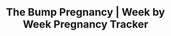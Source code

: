 ---
description: 养孩子本来就不容易，谁还会在app上记日记啊？
layout: post
results:
- primaryGenreName: Health & Fitness
  version: '2.3'
  artworkUrl100: http://a1462.phobos.apple.com/us/r30/Purple3/v4/bf/4d/2a/bf4d2a0e-6bcf-8543-596a-6f0f5c00fff1/pr_source.jpg?downloadKey=1414943529_34ba533784013f847ef5129ebb573bad
  trackViewUrl: https://itunes.apple.com/cn/app/bump-pregnancy-week-by-week/id568940747?mt=8&uo=4
  artworkUrl60: http://a1495.phobos.apple.com/us/r30/Purple5/v4/08/4b/4a/084b4af5-645f-91a4-47de-3e72e386f50c/AppIcon60x60_2x.png
  userRatingCountForCurrentVersion: 1
  minimumOsVersion: '7.0'
  sellerName: The Knot Inc.
  supportedDevices:
  - iPhone4
  - iPhone4S
  - iPadThirdGen
  - iPadMini
  - iPadMini4G
  - iPadFourthGen4G
  - iPodTouchFifthGen
  - iPad23G
  - iPad2Wifi
  - iPhone5c
  - iPhone5s
  - iPadThirdGen4G
  - iPhone5
  - iPadFourthGen
  genres:
  - 健康健美
  - 生活
  trackName: The Bump Pregnancy | Week by Week Pregnancy Tracker
  description: 'The Bump has reimagined from the ground up what a pregnancy
    app can be, the ways it can help keep you happy and healthy, and how it
    can answer the two questions that every mama-to-be is asking, “Is this
    normal?" and "Is this safe?”


    We are thrilled to partner with Every Mother Counts for the Bump It Forward
    campaign during the month of October. For every download of the app, we
    will make a donation to this amazing non-profit organization that, both
    in the United States and throughout the world, brings education, resources
    and aid to women to ensure they have safe pregnancies and childbirths.


    The Bump Pregnancy app features:


    ● NEW! Clean design that focuses on keeping everything simple.

    ● NEW! Feed of authoritative articles, Q&As, community posts and tools
    timed to the exact week of your pregnancy.

    ● NEW! From the editors of The Bump, thousands of articles and Q&As that
    explain in everyday, supportive language what’s happening with your body
    and baby.

    ● Community forums that support over 15 MILLION moms and moms-to-be.

    ● Week-by-week checklist so you won’t forget a thing. And everything you
    check off on the app syncs with The Bump website.

    ● Take (and share) belly photos, and see them unfold in a slideshow of
    your own pregnancy.


    This is only the beginning. Over the next few months the hard-working
    team of The Bump will bring you a whole new set of features so you can
    manage your pregnancy, personalize the app experience, search across both
    content and community at the same time, and much, much more. It’s never
    been a better time to be pregnant!


    In the end, this is your app. Please submit your suggestions using our
    feedback tool from the “More” navigation, and tell us how we can make
    it better for you. We read (and frequently reply to) every suggestion,
    and each feature in this release is the direct result of someone just
    like you sharing her ideas for what would make the perfect pregnancy app.
    Make your voice heard!


    Finally, if you love The Bump Pregnancy app and want to help other pregnant
    mothers-to-be, please take a moment to write a review in the App Store.
    We thank you!'
  price: 0
  trackId: 568940747
  releaseDate: '2012-11-01T07:00:00Z'
  advisories:
  - 偶尔/轻度医药/医疗信息
  screenshotUrls:
  - http://a3.mzstatic.com/us/r30/Purple3/v4/1b/ca/c6/1bcac6bc-840b-8266-90ad-6043891af435/screen1136x1136.jpeg
  - http://a5.mzstatic.com/us/r30/Purple3/v4/80/21/8b/80218b1d-7229-df31-2640-3c53a40c0aab/screen1136x1136.jpeg
  - http://a4.mzstatic.com/us/r30/Purple3/v4/a3/92/01/a39201ce-893c-bad3-efc5-af1a10754ec4/screen1136x1136.jpeg
  - http://a4.mzstatic.com/us/r30/Purple4/v4/2a/85/d3/2a85d3e8-46c3-3cc4-d72d-76f54e5869ad/screen1136x1136.jpeg
  - http://a3.mzstatic.com/us/r30/Purple4/v4/8f/3d/68/8f3d681a-2d22-8e2d-e026-74c102f79def/screen1136x1136.jpeg
  artistViewUrl: https://itunes.apple.com/cn/artist/the-knot-inc./id321839277?uo=4
  primaryGenreId: 6013
  averageUserRatingForCurrentVersion: 5
  kind: software
  fileSizeBytes: '26358265'
  bundleId: com.theknot.thebump
  releaseNotes: "We are thrilled to partner with Every Mother Counts for the
    Bump It Forward campaign during the month of October. In the home feed,
    you will find new Refer-A-Friend functionality. Tap on that and for every
    person you refer to download the app, we will make a donation to this
    amazing non-profit organization that, both in the United States and throughout
    the world, brings education, resources and aid to women to ensure they
    have safe pregnancies and childbirths.\n\nIn addition, we’ve been listening
    to all your requests, and we’re happy to provide a big update:\n\n• New,
    more intuitive weekly navigation \n• Redesigned photo section that makes
    it easier to take, manage and share your belly photos\n• A lot of UI love\n•
    Garden-variety bug squashing and speed optimizations \n\nIf you have suggestions
    for how The Bump can improve the app, please go to “App Feedback” from
    the “More” section. The App Team reads every suggestion and they directly
    inform what The Bump builds next. \n\nAnd if you love The Bump Pregnancy,
    please take a moment to review it. It’s the best way to help fellow moms-to-be
    discover the app. A little bit of your time will go a long way. Thank
    you!"
  trackContentRating: 12+
  artistName: The Knot Inc.
  trackCensoredName: The Bump Pregnancy | Week by Week Pregnancy Tracker
  isGameCenterEnabled: false
  contentAdvisoryRating: 12+
  languageCodesISO2A:
  - EN
  features: &a []
  wrapperType: software
  artworkUrl512: http://a1462.phobos.apple.com/us/r30/Purple3/v4/bf/4d/2a/bf4d2a0e-6bcf-8543-596a-6f0f5c00fff1/pr_source.jpg?downloadKey=1414943529_34ba533784013f847ef5129ebb573bad
  formattedPrice: 免费
  artistId: 321839277
  genreIds:
  - '6013'
  - '6012'
  currency: CNY
  ipadScreenshotUrls: *a
category: 健康健美
tags: tag1
resultCount: 1
title: The Bump Pregnancy | Week by Week Pregnancy Tracker

---